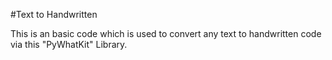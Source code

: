#Text to Handwritten


This is an basic code which is used to convert any text to handwritten code via this "PyWhatKit" Library.
